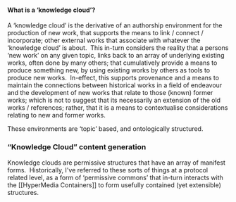 
#### What is a ‘knowledge cloud’?  

A ‘knowledge cloud’ is the derivative of an authorship environment for the production of new work, that supports the means to link / connect / incorporate; other external works that associate with whatever the ‘knowledge cloud’ is about.  This in-turn considers the reality that a persons ‘new work’ on any given topic, links back to an array of underlying existing works, often done by many others; that cumulatively provide a means to produce something new, by using existing works by others as tools to produce new works.  In-effect, this supports provenance and a means to maintain the connections between historical works in a field of endeavour and the development of new works that relate to those (known) former works; which is not to suggest that its necessarily an extension of the old works / references; rather, that it is a means to contextualise considerations relating to new and former works.  

These environments are ‘topic’ based, and ontologically structured. 

### “Knowledge Cloud” content generation

Knowledge clouds are permissive structures that have an array of manifest forms.  Historically, I've referred to these sorts of things at a protocol related level, as a form of ‘permissive commons’ that in-turn interacts with the [[HyperMedia Containers]] to form usefully contained (yet extensible) structures.
